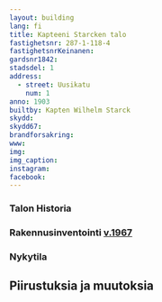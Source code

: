 ```yaml
---
layout: building
lang: fi
title: Kapteeni Starcken talo
fastighetsnr: 287-1-118-4
fastighetsnrKeinanen:
gardsnr1842:
stadsdel: 1
address:
  - street: Uusikatu
    num: 1
anno: 1903
builtby: Kapten Wilhelm Starck
skydd:
skydd67:
brandforsakring:
www:
img:
img_caption:
instagram:
facebook:
---
```


### Talon Historia

### Rakennusinventointi <a href="/sources/keinanen_karki.pdf">v.1967</a>

### Nykytila

## Piirustuksia ja muutoksia
